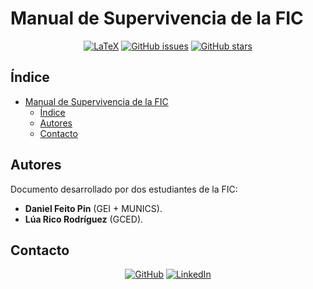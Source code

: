 # Manual de Supervivencia de la FIC

<div align="center">

[![LaTeX](https://img.shields.io/badge/latex-black?logo=latex&logoColor=white&labelColor=grey&color=%23008080)](<https://www.python.org/> "LaTeX")
[![GitHub issues](https://img.shields.io/github/issues/danielfeitopin/manual-supervivencia-fic)](<https://github.com/danielfeitopin/manual-supervivencia-fic> "Issues")
[![GitHub stars](https://img.shields.io/github/stars/danielfeitopin/manual-supervivencia-fic)](<https://github.com/danielfeitopin/manual-supervivencia-fic/stargazers> "Stars")

</div>

## Índice

- [Manual de Supervivencia de la FIC](#manual-de-supervivencia-de-la-fic)
  - [Índice](#índice)
  - [Autores](#autores)
  - [Contacto](#contacto)

## Autores

Documento desarrollado por dos estudiantes de la FIC:
  - **Daniel Feito Pin** (GEI + MUNICS).
  - **Lúa Rico Rodríguez** (GCED).

## Contacto



<div align="center">

[![GitHub](https://img.shields.io/badge/GitHub-%23181717?style=for-the-badge&logo=github&logoColor=%23181717&color=white)](<https://github.com/danielfeitopin>)
[![LinkedIn](https://img.shields.io/badge/LinkedIn-white?style=for-the-badge&logo=linkedin&logoColor=white&color=%230A66C2)](<https://www.linkedin.com/in/danielfeitopin/>)

</div>